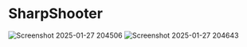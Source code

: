 # SharpShooter
![Screenshot 2025-01-27 204506](https://github.com/user-attachments/assets/f6fec13c-24b3-47f1-806c-3b3b683ff92c)
![Screenshot 2025-01-27 204643](https://github.com/user-attachments/assets/5db5a5a1-6d54-4d3d-a241-563843059db2)
